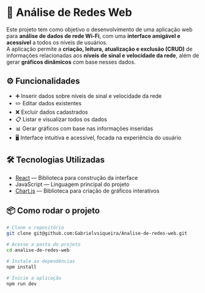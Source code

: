 # 📡 Análise de Redes Web

Este projeto tem como objetivo o desenvolvimento de uma aplicação web para **análise de dados de rede Wi-Fi**, com uma **interface amigável e acessível** a todos os níveis de usuários.  
A aplicação permite a **criação, leitura, atualização e exclusão (CRUD)** de informações relacionadas aos **níveis de sinal e velocidade da rede**, além de gerar **gráficos dinâmicos** com base nesses dados.

## ⚙️ Funcionalidades

- ➕ Inserir dados sobre níveis de sinal e velocidade da rede  
- ✏️ Editar dados existentes  
- ❌ Excluir dados cadastrados  
- 📋 Listar e visualizar todos os dados  
- 📊 Gerar gráficos com base nas informações inseridas  
- 🖥️ Interface intuitiva e acessível, focada na experiência do usuário

## 🛠️ Tecnologias Utilizadas

- [React](https://reactjs.org/) — Biblioteca para construção da interface  
- JavaScript — Linguagem principal do projeto  
- [Chart.js](https://www.chartjs.org/) — Biblioteca para criação de gráficos interativos  

## 📦 Como rodar o projeto

```bash
# Clone o repositório
git clone git@github.com:Gabrielvsiqueira/Analise-de-redes-web.git

# Acesse a pasta do projeto
cd analise-de-redes-web

# Instale as dependências
npm install

# Inicie a aplicação
npm run dev
